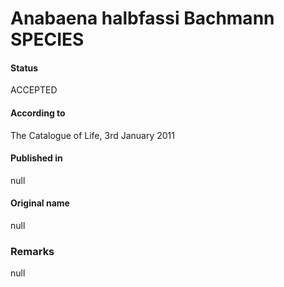 # Anabaena halbfassi Bachmann SPECIES

#### Status
ACCEPTED

#### According to
The Catalogue of Life, 3rd January 2011

#### Published in
null

#### Original name
null

### Remarks
null